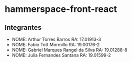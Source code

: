 # hammerspace-front-react 

## Integrantes
- NOME: Arthur Torres Barros RA: 17.01913-3
- NOME: Fabio Tott Mormillo RA: 19.00176-2 
- NOME: Gabriel Marques Rangel da Silva RA: 19.01288-8 
- NOME: Julia Fernandes Santana RA: 19.01599-2
